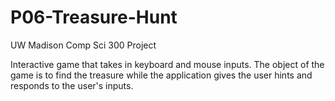 # P06-Treasure-Hunt
UW Madison Comp Sci 300 Project

Interactive game that takes in keyboard and mouse inputs. The object of the game is to find the treasure while the application gives the user hints and responds to the user's inputs.
